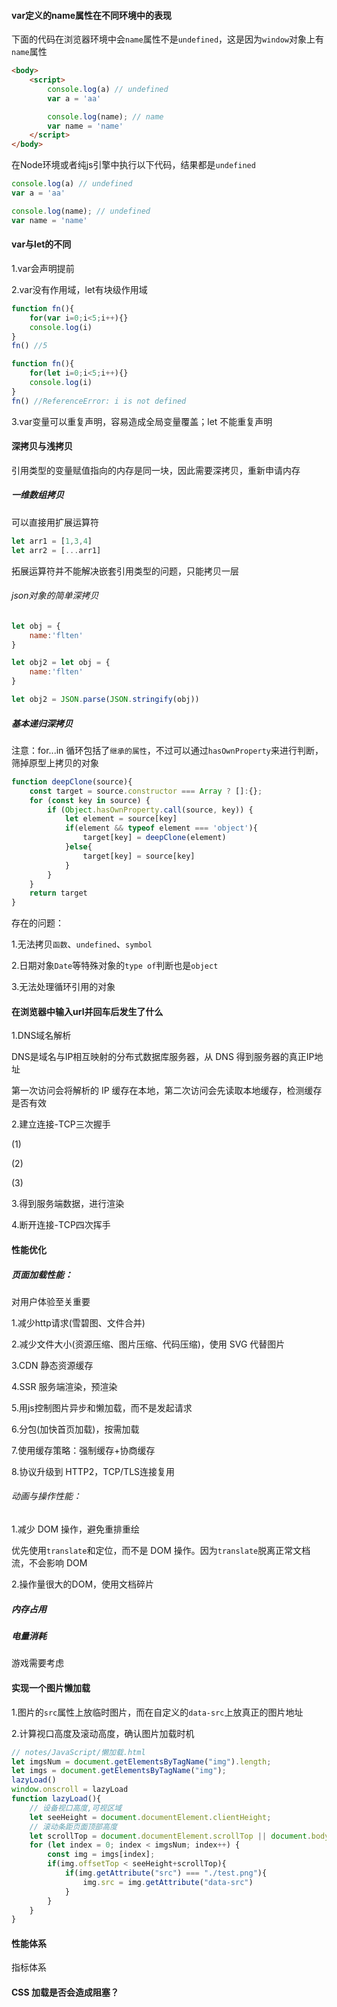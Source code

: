 #### var定义的name属性在不同环境中的表现

下面的代码在浏览器环境中会`name`属性不是`undefined`，这是因为`window`对象上有`name`属性
```html
<body>
    <script>
        console.log(a) // undefined
        var a = 'aa'

        console.log(name); // name
        var name = 'name'
    </script>
</body>
```
在Node环境或者纯js引擎中执行以下代码，结果都是`undefined`

```javascript
console.log(a) // undefined
var a = 'aa'

console.log(name); // undefined
var name = 'name'

```

#### var与let的不同

1.var会声明提前

2.var没有作用域，let有块级作用域

```javascript
function fn(){
    for(var i=0;i<5;i++){}
    console.log(i)
}
fn() //5
```

```javascript
function fn(){
    for(let i=0;i<5;i++){}
    console.log(i)
}
fn() //ReferenceError: i is not defined
```

3.var变量可以重复声明，容易造成全局变量覆盖；let 不能重复声明

#### 深拷贝与浅拷贝

引用类型的变量赋值指向的内存是同一块，因此需要深拷贝，重新申请内存

##### 一维数组拷贝

可以直接用扩展运算符

```javascript
let arr1 = [1,3,4]
let arr2 = [...arr1]
```

拓展运算符并不能解决嵌套引用类型的问题，只能拷贝一层

###### json对象的简单深拷贝

```javascript
let obj = {
    name:'flten'
}

let obj2 = let obj = {
    name:'flten'
}

let obj2 = JSON.parse(JSON.stringify(obj))
```

##### 基本递归深拷贝

注意：for...in 循环包括了`继承的属性`，不过可以通过`hasOwnProperty`来进行判断，筛掉原型上拷贝的对象

```javascript
function deepClone(source){
    const target = source.constructor === Array ? []:{};
    for (const key in source) {
        if (Object.hasOwnProperty.call(source, key)) {
            let element = source[key]
            if(element && typeof element === 'object'){
                target[key] = deepClone(element)
            }else{
                target[key] = source[key]
            }
        }
    }
    return target
}
```
存在的问题：

1.无法拷贝`函数`、`undefined`、`symbol`

2.日期对象`Date`等特殊对象的`type of`判断也是`object`

3.无法处理循环引用的对象

#### 在浏览器中输入url并回车后发生了什么

1.DNS域名解析

DNS是域名与IP相互映射的分布式数据库服务器，从 DNS 得到服务器的真正IP地址

第一次访问会将解析的 IP 缓存在本地，第二次访问会先读取本地缓存，检测缓存是否有效

2.建立连接-TCP三次握手

(1)

(2)

(3)

3.得到服务端数据，进行渲染

4.断开连接-TCP四次挥手

#### 性能优化

##### 页面加载性能：

对用户体验至关重要

1.减少http请求(雪碧图、文件合并)

2.减少文件大小(资源压缩、图片压缩、代码压缩)，使用 SVG 代替图片

3.CDN 静态资源缓存

4.SSR 服务端渲染，预渲染

5.用js控制图片异步和懒加载，而不是发起请求

6.分包(加快首页加载)，按需加载

7.使用缓存策略：强制缓存+协商缓存

8.协议升级到 HTTP2，TCP/TLS连接复用

###### 动画与操作性能：

1.减少 DOM 操作，避免重排重绘

优先使用`translate`和定位，而不是 DOM 操作。因为`translate`脱离正常文档流，不会影响 DOM

2.操作量很大的DOM，使用文档碎片

##### 内存占用

##### 电量消耗

游戏需要考虑

#### 实现一个图片懒加载

1.图片的`src`属性上放临时图片，而在自定义的`data-src`上放真正的图片地址

2.计算视口高度及滚动高度，确认图片加载时机

```javascript
// notes/JavaScript/懒加载.html
let imgsNum = document.getElementsByTagName("img").length;
let imgs = document.getElementsByTagName("img");
lazyLoad()
window.onscroll = lazyLoad
function lazyLoad(){
    // 设备视口高度,可视区域
    let seeHeight = document.documentElement.clientHeight;
    // 滚动条距页面顶部高度
    let scrollTop = document.documentElement.scrollTop || document.body.scrollTop
    for (let index = 0; index < imgsNum; index++) {
        const img = imgs[index];
        if(img.offsetTop < seeHeight+scrollTop){
            if(img.getAttribute("src") === "./test.png"){
                img.src = img.getAttribute("data-src")
            }
        }
    }
}
```

#### 性能体系

指标体系

#### CSS 加载是否会造成阻塞？



